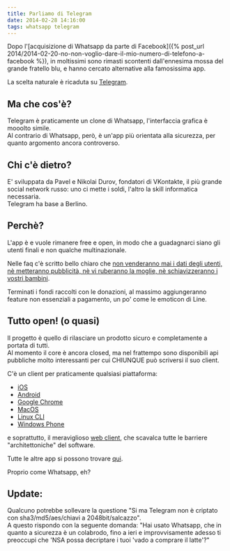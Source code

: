 ```yaml
---
title: Parliamo di Telegram
date: 2014-02-28 14:16:00
tags: whatsapp telegram
---
```

Dopo l'[acquisizione di Whatsapp da parte di Facebook]({% post_url 2014/2014-02-20-no-non-voglio-dare-il-mio-numero-di-telefono-a-facebook %}),
in moltissimi sono rimasti scontenti dall'ennesima mossa del grande fratello blu, e hanno cercato alternative alla famosissima app.

La scelta naturale è ricaduta su [Telegram](https://www.telegram.org/).

## Ma che cos'è?

Telegram è praticamente un clone di Whatsapp, l'interfaccia grafica è mooolto simile.  
Al contrario di Whatsapp, però, è un'app più orientata alla sicurezza, per quanto argomento ancora controverso.

## Chi c'è dietro?

E' sviluppata da Pavel e Nikolai Durov, fondatori di VKontakte, il più grande social network russo: uno ci mette i soldi, l'altro la skill informatica necessaria.  
Telegram ha base a Berlino.

## Perchè?

L'app è e vuole rimanere free e open, in modo che a guadagnarci siano gli utenti finali e non qualche multinazionale.  

Nelle faq c'è scritto bello chiaro che [non venderanno mai i dati degli utenti, nè metteranno pubblicità, nè vi ruberanno la moglie, nè schiavizzeranno i vostri bambini](https://www.telegram.org/faq#q-will-you-have-ads-or-sell-my-data-or-steal-my-wife-and-enslave).  

Terminati i fondi raccolti con le donazioni, al massimo aggiungeranno feature non essenziali a pagamento, un po' come le emoticon di Line.

## Tutto open! (o quasi)

Il progetto è quello di rilasciare un prodotto sicuro e completamente a portata di tutti.  
Al momento il core è ancora closed, ma nel frattempo sono disponibili api pubbliche molto interessanti per cui CHIUNQUE può scriversi il suo
client.  

C'è un client per praticamente qualsiasi piattaforma:  

* [iOS](https://itunes.apple.com/us/app/telegram-messenger/id686449807?ls=1&mt=8)  
* [Android](https://play.google.com/store/apps/details?id=org.telegram.messenger)  
* [Google Chrome](https://chrome.google.com/webstore/detail/telegram-unofficial/clhhggbfdinjmjhajaheehoeibfljjno)  
* [MacOS](https://itunes.apple.com/us/app/messenger-for-telegram/id747648890?mt=12)  
* [Linux CLI](https://github.com/vysheng/tg)  
* [Windows Phone](https://www.windowsphone.com/en-us/store/app/migram-unofficial-telegram/36c719bc-5460-48b1-a61b-c276e9877a09)

e soprattutto, il meraviglioso [web client](https://web.telgram.org/), che scavalca tutte le barriere "architettoniche" del software.

Tutte le altre app si possono trovare [qui](https://www.telegram.org/apps).

Proprio come Whatsapp, eh?

## Update:

Qualcuno potrebbe sollevare la questione "Si ma Telegram non è criptato con sha3/md5/aes/chiavi a 2048bit/salcazzo".  
A questo rispondo con la seguente domanda: "Hai usato Whatsapp, che in quanto a sicurezza è un colabrodo, fino a ieri e improvvisamente adesso ti preoccupi che 'NSA possa decriptare i tuoi 'vado a comprare il latte'?"
